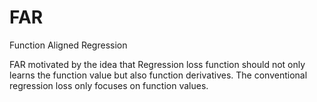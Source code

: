 # FAR
Function Aligned Regression

FAR motivated by the idea that Regression loss function should not only learns the function value but also function derivatives. The conventional regression loss only focuses on function values.
